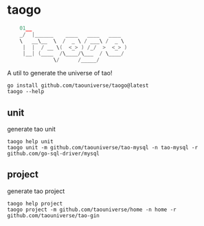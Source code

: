 # taogo

```go
    01__
    _/  |______    ____   ____   ____
    \   __\__  \  /  _ \ / ___\ /  _ \
     |  |  / __ \(  <_> ) /_/  >  <_> )
     |__| (____  /\____/\___  / \____/
               \/      /_____/
```

A util to generate the universe of tao!

```shell
go install github.com/taouniverse/taogo@latest
taogo --help
```

## unit

generate tao unit

```shell
taogo help unit
taogo unit -m github.com/taouniverse/tao-mysql -n tao-mysql -r github.com/go-sql-driver/mysql
```

## project

generate tao project

```shell
taogo help project
taogo project -m github.com/taouniverse/home -n home -r github.com/taouniverse/tao-gin
```

